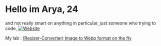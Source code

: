 # Hello im Arya, 24
and not really smart on anything in particular, just someone who trying to code,
[![Website](https://img.shields.io/badge/LinkedIn-0077B5?style=for-the-badge&logo=linkedin&logoColor=white)](https://www.linkedin.com/in/arya-rangga-kusuma)

My lab :
[(Resizer-Converter) Image to Webp format on the fly](https://the-great-ark1109-site.netlify.app/ "Heading link")
